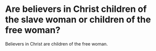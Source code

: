 # Are believers in Christ children of the slave woman or children of the free woman?

Believers in Christ are children of the free woman.
